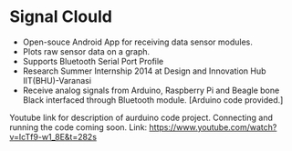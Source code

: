Signal Clould
===================================================================
- Open-souce Android App  for receiving data sensor modules.
- Plots raw sensor data on a graph.
- Supports Bluetooth Serial Port Profile
- Research Summer Internship 2014 at Design and Innovation Hub IIT(BHU)-Varanasi
- Receive analog signals from Arduino, Raspberry Pi and Beagle bone Black interfaced through Bluetooth module. [Arduino code provided.]

Youtube link for description of aurduino code project. 
Connecting and running the code coming soon.
Link: https://www.youtube.com/watch?v=IcTf9-w1_8E&t=282s
